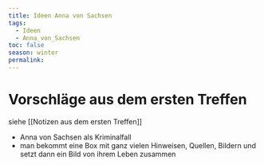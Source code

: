 ```yaml
---
title: Ideen Anna von Sachsen
tags:
  - Ideen
  - Anna_von_Sachsen
toc: false
season: winter
permalink:
---
```

# Vorschläge aus dem ersten Treffen 

siehe [[Notizen aus dem ersten Treffen]] 

- Anna von Sachsen als Kriminalfall 
- man bekommt eine Box mit ganz vielen Hinweisen, Quellen, Bildern und setzt dann ein Bild von ihrem Leben zusammen 